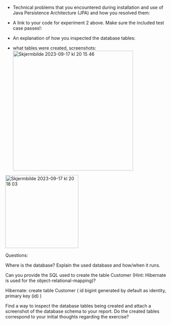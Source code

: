* Technical problems that you encountered during installation and use of Java Persistence Architecture (JPA) and how you resolved them:

* A link to your code for experiment 2 above. Make sure the included test case passes!:

* An explanation of how you inspected the database tables:


* what tables were created, screenshots:
  <img width="375" alt="Skjermbilde 2023-09-17 kl  20 15 46" src="https://github.com/h586613/a1dat250/assets/54099085/edad814e-5731-4ae6-9759-cc2c4f765728">
<img width="228" alt="Skjermbilde 2023-09-17 kl  20 18 03" src="https://github.com/h586613/a1dat250/assets/54099085/2f900f07-8d02-4f5e-adc2-e36288a543bc">

Questions:

Where is the database? Explain the used database and how/when it runs.


Can you provide the SQL used to create the table Customer (Hint: Hibernate is used for the object-relational-mapping)?

Hibernate: 
    create table Customer (
        id bigint generated by default as identity,
        primary key (id)
    )


Find a way to inspect the database tables being created and attach a screenshot of the database schema to your report. Do the created tables correspond to your initial thoughts regarding the exercise?

